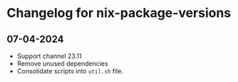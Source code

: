 # Changelog for nix-package-versions

## 07-04-2024

* Support channel 23.11
* Remove unused dependencies
* Consolidate scripts into `util.sh` file.
